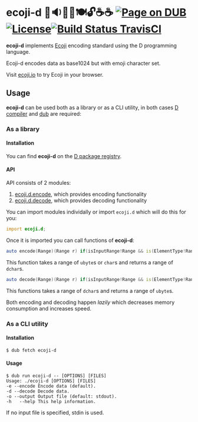 ecoji-d 👦🔉🦐🔼🍽🔓☕☕ [![Page on DUB](https://img.shields.io/dub/v/ecoji-d.svg?style=flat-square)](http://code.dlang.org/packages/ecoji-d)[![License](https://img.shields.io/dub/l/ecoji-d.svg?style=flat-square)](https://github.com/ohdatboi/ecoji-d/blob/master/LICENSE)[![Build Status TravisCI](https://img.shields.io/travis/ohdatboi/ecoji-d/master.svg?style=flat-square)](https://travis-ci.org/ohdatboi/ecoji-d)
========

**ecoji-d** implements [Ecoji](https://github.com/keith-turner/ecoji) encoding standard using the D programming language.

Ecoji-d encodes data as base1024 but with emoji character set.

Visit [ecoji.io](https://ecoji.io) to try Ecoji in your browser.

## Usage

**ecoji-d** can be used both as a library or as a CLI utility, in both cases [D compiler](https://dlang.org/download.html) and [dub](https://code.dlang.org/download) are required:

### As a library

#### Installation

You can find **ecoji-d** on the [D package registry](http://code.dlang.org/packages/ecoji-d).

#### API

API consists of 2 modules:

1. [ecoji.d.encode](source/ecoji/d/encode.d), which provides encoding functionality
2. [ecoji.d.decode](source/ecoji/d/decode.d), which provides decoding functionality

You can import modules individally or import `ecoji.d` which will do this for you:

```D
import ecoji.d;
```

Once it is imported you can call functions of **ecoji-d**:

```D
auto encode(Range)(Range r) if(isInputRange!Range && is(ElementType!Range : ubyte));
```

This function takes a range of `ubyte`s or `char`s and returns a range of `dchar`s.

```D
auto decode(Range)(Range r) if(isInputRange!Range && is(ElementType!Range : dchar));
```

This functions takes a range of `dchar`s and returns a range of `ubyte`s.


Both encoding and decoding happen *lazily* which decreases memory consumption and increases speed.

### As a CLI utility

#### Installation

```
$ dub fetch ecoji-d
```

#### Usage

```
$ dub run ecoji-d -- [OPTIONS] [FILES]
Usage: ./ecoji-d [OPTIONS] [FILES]
-e --encode Encode data (default).
-d --decode Decode data.
-o --output Output file (default: stdout).
-h   --help This help information.
```

If no input file is specified, stdin is used.















